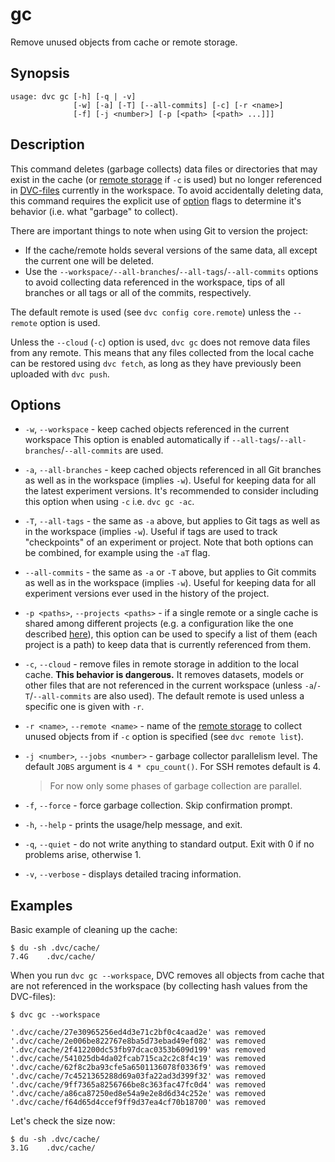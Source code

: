 # gc

Remove unused objects from <abbr>cache</abbr> or remote storage.

## Synopsis

```usage
usage: dvc gc [-h] [-q | -v]
              [-w] [-a] [-T] [--all-commits] [-c] [-r <name>]
              [-f] [-j <number>] [-p [<path> [<path> ...]]]
```

## Description

This command deletes (garbage collects) data files or directories that may exist
in the cache (or [remote storage](/doc/command-reference/remote) if `-c` is
used) but no longer referenced in [DVC-files](/doc/user-guide/dvc-file-format)
currently in the <abbr>workspace</abbr>. To avoid accidentally deleting data,
this command requires the explicit use of [option](#options) flags to determine
it's behavior (i.e. what "garbage" to collect).

There are important things to note when using Git to version the project:

- If the cache/remote holds several versions of the same data, all except the
  current one will be deleted.
- Use the `--workspace/--all-branches`/`--all-tags`/`--all-commits` options to
  avoid collecting data referenced in the workspace, tips of all branches or all
  tags or all of the commits, respectively.

The default remote is used (see `dvc config core.remote`) unless the `--remote`
option is used.

Unless the `--cloud` (`-c`) option is used, `dvc gc` does not remove data files
from any remote. This means that any files collected from the local cache can be
restored using `dvc fetch`, as long as they have previously been uploaded with
`dvc push`.

## Options

- `-w`, `--workspace` - keep cached objects referenced in the current workspace
  This option is enabled automatically if
  `--all-tags`/`--all-branches`/`--all-commits` are used.

- `-a`, `--all-branches` - keep cached objects referenced in all Git branches as
  well as in the workspace (implies `-w`). Useful for keeping data for all the
  latest experiment versions. It's recommended to consider including this option
  when using `-c` i.e. `dvc gc -ac`.

- `-T`, `--all-tags` - the same as `-a` above, but applies to Git tags as well
  as in the workspace (implies `-w`). Useful if tags are used to track
  "checkpoints" of an experiment or project. Note that both options can be
  combined, for example using the `-aT` flag.

- `--all-commits` - the same as `-a` or `-T` above, but applies to Git commits
  as well as in the workspace (implies `-w`). Useful for keeping data for all
  experiment versions ever used in the history of the project.

- `-p <paths>`, `--projects <paths>` - if a single remote or a single cache is
  shared among different projects (e.g. a configuration like the one described
  [here](/doc/use-cases/shared-development-server)), this option can be used to
  specify a list of them (each project is a path) to keep data that is currently
  referenced from them.

- `-c`, `--cloud` - remove files in remote storage in addition to the local
  cache. **This behavior is dangerous.** It removes datasets, models or other
  files that are not referenced in the current workspace (unless
  `-a`/`-T`/`--all-commits` are also used). The default remote is used unless a
  specific one is given with `-r`.

- `-r <name>`, `--remote <name>` - name of the
  [remote storage](/doc/command-reference/remote) to collect unused objects from
  if `-c` option is specified (see `dvc remote list`).

- `-j <number>`, `--jobs <number>` - garbage collector parallelism level. The
  default `JOBS` argument is `4 * cpu_count()`. For SSH remotes default is 4.

  > For now only some phases of garbage collection are parallel.

- `-f`, `--force` - force garbage collection. Skip confirmation prompt.

- `-h`, `--help` - prints the usage/help message, and exit.

- `-q`, `--quiet` - do not write anything to standard output. Exit with 0 if no
  problems arise, otherwise 1.

- `-v`, `--verbose` - displays detailed tracing information.

## Examples

Basic example of cleaning up the <abbr>cache</abbr>:

```dvc
$ du -sh .dvc/cache/
7.4G    .dvc/cache/
```

When you run `dvc gc --workspace`, DVC removes all objects from cache that are
not referenced in the <abbr>workspace</abbr> (by collecting hash values from the
DVC-files):

```dvc
$ dvc gc --workspace

'.dvc/cache/27e30965256ed4d3e71c2bf0c4caad2e' was removed
'.dvc/cache/2e006be822767e8ba5d73ebad49ef082' was removed
'.dvc/cache/2f412200dc53fb97dcac0353b609d199' was removed
'.dvc/cache/541025db4da02fcab715ca2c2c8f4c19' was removed
'.dvc/cache/62f8c2ba93cfe5a6501136078f0336f9' was removed
'.dvc/cache/7c4521365288d69a03fa22ad3d399f32' was removed
'.dvc/cache/9ff7365a8256766be8c363fac47fc0d4' was removed
'.dvc/cache/a86ca87250ed8e54a9e2e8d6d34c252e' was removed
'.dvc/cache/f64d65d4ccef9ff9d37ea4cf70b18700' was removed
```

Let's check the size now:

```dvc
$ du -sh .dvc/cache/
3.1G    .dvc/cache/
```
